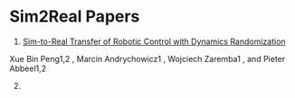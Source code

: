 # Sim2Real Papers

1. [Sim-to-Real Transfer of Robotic Control with Dynamics Randomization](https://arxiv.org/pdf/1710.06537.pdf)

Xue Bin Peng1,2
, Marcin Andrychowicz1
, Wojciech Zaremba1
, and Pieter Abbeel1,2

2. []()